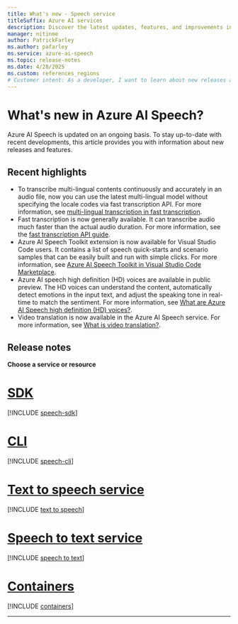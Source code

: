 ```yaml
---
title: What's new - Speech service
titleSuffix: Azure AI services
description: Discover the latest updates, features, and improvements in Azure AI Speech, including SDK, CLI, and service releases.
manager: nitinme
author: PatrickFarley
ms.author: pafarley
ms.service: azure-ai-speech
ms.topic: release-notes
ms.date: 4/28/2025
ms.custom: references_regions
# Customer intent: As a developer, I want to learn about new releases and features for Azure AI Speech.
---
```


# What's new in Azure AI Speech?

Azure AI Speech is updated on an ongoing basis. To stay up-to-date with recent developments, this article provides you with information about new releases and features.

## Recent highlights

* To transcribe multi-lingual contents continuously and accurately in an audio file, now you can use the latest multi-lingual model without specifying the locale codes via fast transcription API. For more information, see [multi-lingual transcription in fast transcription](fast-transcription-create.md?tabs=multilingual-transcription-on).
* Fast transcription is now generally available. It can transcribe audio much faster than the actual audio duration. For more information, see the [fast transcription API guide](fast-transcription-create.md).
* Azure AI Speech Toolkit extension is now available for Visual Studio Code users. It contains a list of speech quick-starts and scenario samples that can be easily built and run with simple clicks. For more information, see [Azure AI Speech Toolkit in Visual Studio Code Marketplace](https://aka.ms/speech-toolkit-vscode).
* Azure AI speech high definition (HD) voices are available in public preview. The HD voices can understand the content, automatically detect emotions in the input text, and adjust the speaking tone in real-time to match the sentiment. For more information, see [What are Azure AI Speech high definition (HD) voices?](high-definition-voices.md).
* Video translation is now available in the Azure AI Speech service. For more information, see [What is video translation?](./video-translation-overview.md).

## Release notes

**Choose a service or resource**

# [SDK](#tab/speech-sdk)

[!INCLUDE [speech-sdk](./includes/release-notes/release-notes-sdk.md)]

# [CLI](#tab/speech-cli)

[!INCLUDE [speech-cli](./includes/release-notes/release-notes-cli.md)]

# [Text to speech service](#tab/text-to-speech)

[!INCLUDE [text to speech](./includes/release-notes/release-notes-tts.md)]

# [Speech to text service](#tab/speech-to-text)

[!INCLUDE [speech to text](./includes/release-notes/release-notes-stt.md)]

# [Containers](#tab/containers)

[!INCLUDE [containers](./includes/release-notes/release-notes-containers.md)]

***
